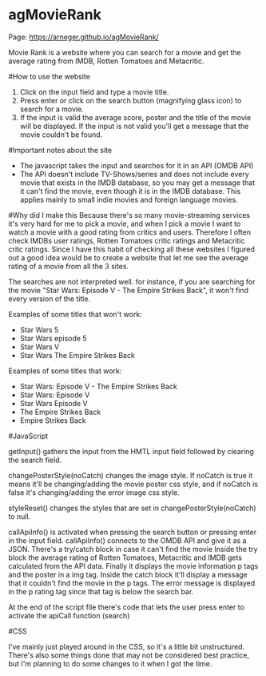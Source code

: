 # agMovieRank

Page: https://arneger.github.io/agMovieRank/

Movie Rank is a website where you can search for a movie and get the average rating from IMDB, Rotten Tomatoes and Metacritic.

#How to use the website
1. Click on the input field and type a movie title.
2. Press enter or click on the search button (magnifying glass icon) to search for a movie.
3. If the input is valid the average score, poster and the title of the movie will be displayed.
   If the input is not valid you'll get a message that the movie couldn't be found.
   
#Important notes about the site
- The javascript takes the input and searches for it in an API (OMDB API)
- The API doesn't include TV-Shows/series and does not include every movie that exists in the IMDB database, so you may get a message that 
  it can't find the movie, even though it is in the IMDB database. This applies mainly to small indie movies and foreign language movies.

#Why did I make this
Because there's so many movie-streaming services it's very hard for me to pick a movie, and when I pick a movie I want to watch a movie
with a good rating from critics and users. Therefore I often check IMDBs user ratings, Rotten Tomatoes critic ratings and 
Metacritic critc ratings. Since I have this habit of checking all these websites I figured out a good idea would be to create a website
that let me see the average rating of a movie from all the 3 sites.



The searches are not interpreted well.
for instance, if you are searching for the movie "Star Wars: Episode V - The Empire Strikes Back", it won't find every version of the title.

Examples of some titles that won't work:
* Star Wars 5
* Star Wars episode 5
* Star Wars V
* Star Wars The Empire Strikes Back

Examples of some titles that work:
* Star Wars: Episode V - The Empire Strikes Back
* Star Wars: Episode V
* Star Wars Episode V
* The Empire Strikes Back
* Empire Strikes Back

#JavaScript

getInput() gathers the input from the HMTL input field followed by clearing the search field.

changePosterStyle(noCatch) changes the image style. If noCatch is true it means it'll be changing/adding the movie poster css style,
and if noCatch is false it's changing/adding the error image css style.

styleReset() changes the styles that are set in changePosterStyle(noCatch) to null.

callApiInfo() is activated when pressing the search button or pressing enter in the input field.
callApiInfo() connects to the OMDB API and give it as a JSON. There's a try/catch block in case it can't find the movie
Inside the try block the average rating of Rotten Tomatoes, Metacritic and IMDB gets calculated from the API data.
Finally it displays the movie information p tags and the poster in a img tag.
Inside the catch block it'll display a message that it couldn't find the movie in the p tags. 
The error message is displayed in the p rating tag since that tag is below the search bar. 

At the end of the script file there's code that lets the user press enter to activate the apiCall function (search)

#CSS

I've mainly just played around in the CSS, so it's a little bit unstructured. There's also some things done that may 
not be considered best practice, but I'm planning to do some changes to it when I got the time. 


